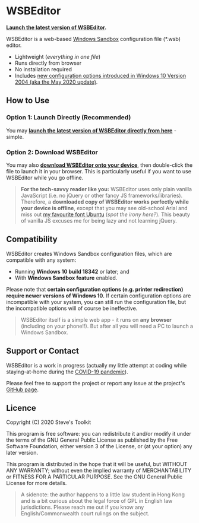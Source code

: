 # WSBEditor

**[Launch the latest version of WSBEditor](https://leesteve.tk/WSBEditor/WSBEditor.html).**

WSBEditor is a web-based [Windows Sandbox](https://docs.microsoft.com/en-us/windows/security/threat-protection/windows-sandbox/windows-sandbox-overview) configuration file (*.wsb) editor.

- Lightweight (_everything in one file_)
- Runs directly from browser
- No installation required
- Includes [new configuration options introduced in Windows 10 Version 2004 (aka the May 2020 update)](https://docs.microsoft.com/en-us/windows/whats-new/whats-new-windows-10-version-2004#windows-sandbox).

## How to Use

### Option 1: Launch Directly (Recommended)
You may **[launch the latest version of WSBEditor directly from here](https://leesteve.tk/WSBEditor/WSBEditor.html)** - simple.

### Option 2: Download WSBEditor
You may also **[download WSBEditor onto your device](https://github.com/leestevetk/WSBEditor/releases)**, then double-click the file to launch it in your browser.  This is particularly useful if you want to use WSBEditor while you go offline.

> **For the tech-savvy reader like you:** WSBEditor uses only plain vanilla JavaScript (i.e. no jQuery or other fancy JS frameworks/libraries).  Therefore, a **downloaded copy of WSBEditor works perfectly while your device is offline**, except that you may see old-school Arial and miss out [my favourite font Ubuntu](https://design.ubuntu.com/font/) (_spot the irony here?_).  This beauty of vanilla JS excuses me for being lazy and not learning jQuery.

## Compatibility

WSBEditor creates Windows Sandbox configuration files, which are compatible with any system:
- Running **Windows 10 build 18342** or later; and
- With **Windows Sandbox feature** enabled.

Please note that **certain configuration options (e.g. printer redirection) require newer versions of Windows 10.**  If certain configuration options are incompatible with your system, you can still run the configuration file, but the incompatible options will of course be ineffective. 

> WSBEditor itself is a simple web app - it runs on **any browser** (including on your phone!!).  But after all you will need a PC to launch a Windows Sandbox.

## Support or Contact

WSBEditor is a work in progress (actually my little attempt at coding while staying-at-home during the [COVID-19 pandemic](https://en.wikipedia.org/wiki/COVID-19_pandemic)).

Please feel free to support the project or report any issue at the project's [GitHub page](https://github.com/leestevetk/WSBEditor).

## Licence

Copyright (C) 2020 Steve's Toolkit

This program is free software: you can redistribute it and/or modify it under the terms of the GNU General Public License as published by the Free Software Foundation, either version 3 of the License, or (at your option) any later version.

This program is distributed in the hope that it will be useful, but WITHOUT ANY WARRANTY; without even the implied warranty of MERCHANTABILITY or FITNESS FOR A PARTICULAR PURPOSE. See the GNU General Public License for more details.

> A sidenote: the author happens to a little law student in Hong Kong and is a bit curious about the legal force of GPL in English law jurisdictions.  Please reach me out if you know any English/Commonwealth court rulings on the subject.
